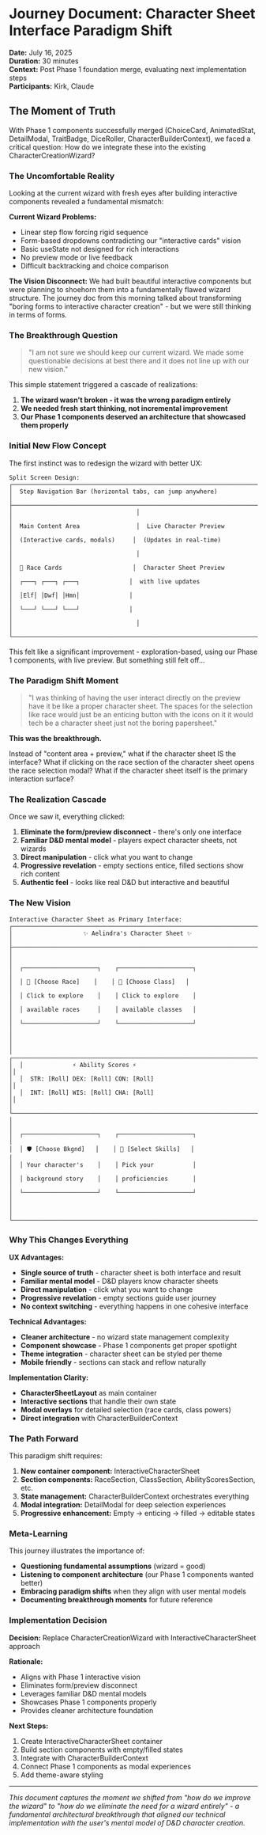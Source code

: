 # Journey Document: Character Sheet Interface Paradigm Shift

**Date:** July 16, 2025  
**Duration:** 30 minutes  
**Context:** Post Phase 1 foundation merge, evaluating next implementation steps  
**Participants:** Kirk, Claude

## The Moment of Truth

With Phase 1 components successfully merged (ChoiceCard, AnimatedStat, DetailModal, TraitBadge, DiceRoller, CharacterBuilderContext), we faced a critical question: How do we integrate these into the existing CharacterCreationWizard?

### The Uncomfortable Reality

Looking at the current wizard with fresh eyes after building interactive components revealed a fundamental mismatch:

**Current Wizard Problems:**

- Linear step flow forcing rigid sequence
- Form-based dropdowns contradicting our "interactive cards" vision
- Basic useState not designed for rich interactions
- No preview mode or live feedback
- Difficult backtracking and choice comparison

**The Vision Disconnect:**
We had built beautiful interactive components but were planning to shoehorn them into a fundamentally flawed wizard structure. The journey doc from this morning talked about transforming "boring forms to interactive character creation" - but we were still thinking in terms of forms.

### The Breakthrough Question

> "I am not sure we should keep our current wizard. We made some questionable decisions at best there and it does not line up with our new vision."

This simple statement triggered a cascade of realizations:

1. **The wizard wasn't broken - it was the wrong paradigm entirely**
2. **We needed fresh start thinking, not incremental improvement**
3. **Our Phase 1 components deserved an architecture that showcased them properly**

### Initial New Flow Concept

The first instinct was to redesign the wizard with better UX:

```
Split Screen Design:
┌─────────────────────────────────────────────────────────────────────────┐
│  Step Navigation Bar (horizontal tabs, can jump anywhere)              │
├─────────────────────────────────────────────────────────────────────────┤
│                                   │                                     │
│  Main Content Area                │  Live Character Preview             │
│  (Interactive cards, modals)     │  (Updates in real-time)             │
│                                   │                                     │
│  🎴 Race Cards                    │  Character Sheet Preview           │
│  ┌───┐ ┌───┐ ┌───┐              │  with live updates                  │
│  │Elf│ │Dwf│ │Hmn│              │                                     │
│  └───┘ └───┘ └───┘              │                                     │
│                                   │                                     │
└─────────────────────────────────────────────────────────────────────────┘
```

This felt like a significant improvement - exploration-based, using our Phase 1 components, with live preview. But something still felt off...

### The Paradigm Shift Moment

> "I was thinking of having the user interact directly on the preview have it be like a proper character sheet. The spaces for the selection like race would just be an enticing button with the icons on it it would tech be a character sheet just not the boring papersheet."

**This was the breakthrough.**

Instead of "content area + preview," what if the character sheet IS the interface? What if clicking on the race section of the character sheet opens the race selection modal? What if the character sheet itself is the primary interaction surface?

### The Realization Cascade

Once we saw it, everything clicked:

1. **Eliminate the form/preview disconnect** - there's only one interface
2. **Familiar D&D mental model** - players expect character sheets, not wizards
3. **Direct manipulation** - click what you want to change
4. **Progressive revelation** - empty sections entice, filled sections show rich content
5. **Authentic feel** - looks like real D&D but interactive and beautiful

### The New Vision

```
Interactive Character Sheet as Primary Interface:
┌─────────────────────────────────────────────────────────────────────────┐
│                    ✨ Aelindra's Character Sheet ✨                    │
├─────────────────────────────────────────────────────────────────────────┤
│                                                                         │
│  ┌─────────────────────┐    ┌─────────────────────┐                   │
│  │ 🧝 [Choose Race]    │    │ 🏹 [Choose Class]   │                   │
│  │ Click to explore    │    │ Click to explore    │                   │
│  │ available races     │    │ available classes   │                   │
│  └─────────────────────┘    └─────────────────────┘                   │
│                                                                         │
│  ┌─────────────────────────────────────────────────────────────────────┐│
│  │              ⚡ Ability Scores ⚡                                 ││
│  │  STR: [Roll] DEX: [Roll] CON: [Roll]                              ││
│  │  INT: [Roll] WIS: [Roll] CHA: [Roll]                              ││
│  └─────────────────────────────────────────────────────────────────────┘│
│                                                                         │
│  ┌─────────────────────┐    ┌─────────────────────┐                   │
│  │ 🛡️ [Choose Bkgnd]   │    │ 🎯 [Select Skills]   │                   │
│  │ Your character's    │    │ Pick your           │                   │
│  │ background story    │    │ proficiencies       │                   │
│  └─────────────────────┘    └─────────────────────┘                   │
│                                                                         │
└─────────────────────────────────────────────────────────────────────────┘
```

### Why This Changes Everything

**UX Advantages:**

- **Single source of truth** - character sheet is both interface and result
- **Familiar mental model** - D&D players know character sheets
- **Direct manipulation** - click what you want to change
- **Progressive revelation** - empty sections guide user journey
- **No context switching** - everything happens in one cohesive interface

**Technical Advantages:**

- **Cleaner architecture** - no wizard state management complexity
- **Component showcase** - Phase 1 components get proper spotlight
- **Theme integration** - character sheet can be styled per theme
- **Mobile friendly** - sections can stack and reflow naturally

**Implementation Clarity:**

- **CharacterSheetLayout** as main container
- **Interactive sections** that handle their own state
- **Modal overlays** for detailed selection (race cards, class powers)
- **Direct integration** with CharacterBuilderContext

### The Path Forward

This paradigm shift requires:

1. **New container component:** InteractiveCharacterSheet
2. **Section components:** RaceSection, ClassSection, AbilityScoresSection, etc.
3. **State management:** CharacterBuilderContext orchestrates everything
4. **Modal integration:** DetailModal for deep selection experiences
5. **Progressive enhancement:** Empty → enticing → filled → editable states

### Meta-Learning

This journey illustrates the importance of:

- **Questioning fundamental assumptions** (wizard = good)
- **Listening to component architecture** (our Phase 1 components wanted better)
- **Embracing paradigm shifts** when they align with user mental models
- **Documenting breakthrough moments** for future reference

### Implementation Decision

**Decision:** Replace CharacterCreationWizard with InteractiveCharacterSheet approach

**Rationale:**

- Aligns with Phase 1 interactive vision
- Eliminates form/preview disconnect
- Leverages familiar D&D mental models
- Showcases Phase 1 components properly
- Provides cleaner architecture foundation

**Next Steps:**

1. Create InteractiveCharacterSheet container
2. Build section components with empty/filled states
3. Integrate with CharacterBuilderContext
4. Connect Phase 1 components as modal experiences
5. Add theme-aware styling

---

_This document captures the moment we shifted from "how do we improve the wizard" to "how do we eliminate the need for a wizard entirely" - a fundamental architectural breakthrough that aligned our technical implementation with the user's mental model of D&D character creation._
